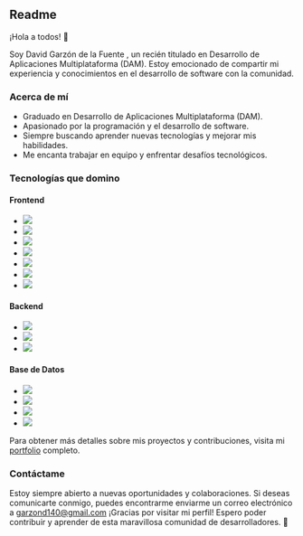 ## Readme

¡Hola a todos! 👋

Soy David Garzón de la Fuente , un recién titulado en Desarrollo de Aplicaciones Multiplataforma (DAM). Estoy emocionado de compartir mi experiencia y conocimientos en el desarrollo de software con la comunidad.

### Acerca de mí
- Graduado en Desarrollo de Aplicaciones Multiplataforma (DAM).
- Apasionado por la programación y el desarrollo de software.
- Siempre buscando aprender nuevas tecnologías y mejorar mis habilidades.
- Me encanta trabajar en equipo y enfrentar desafíos tecnológicos.

### Tecnologías que domino
#### Frontend
- <img src="https://img.icons8.com/color/48/000000/html-5--v1.png"/> 
- <img src="https://img.icons8.com/color/48/000000/css3.png"/>
- <img src="https://img.icons8.com/color/48/000000/javascript--v1.png"/> 
- <img src="https://img.icons8.com/color/48/000000/bootstrap.png"/> 
- <img src="https://img.icons8.com/color/48/000000/angularjs.png"/> 
- <img src="https://img.icons8.com/color/48/000000/react-native.png"/> 
- <img src="https://img.icons8.com/color/48/000000/ionic.png"/> 

#### Backend
- <img src="https://img.icons8.com/color/48/000000/python.png"/> 
- <img src="https://img.icons8.com/color/48/000000/java-coffee-cup-logo--v2.png"/> 
- <img src="https://img.icons8.com/color/48/000000/spring-logo.png"/> 

#### Base de Datos
- <img src="https://img.icons8.com/color/48/000000/mysql-logo.png"/> 
- <img src="https://img.icons8.com/color/48/000000/oracle-logo.png"/> 
- <img src="https://img.icons8.com/color/48/000000/postgreesql.png"/> 
- <img src="https://img.icons8.com/color/48/000000/mongodb.png"/> 


Para obtener más detalles sobre mis proyectos y contribuciones, visita mi [portfolio](#) completo.

### Contáctame
Estoy siempre abierto a nuevas oportunidades y colaboraciones. Si deseas comunicarte conmigo, puedes encontrarme  enviarme un correo electrónico a garzond140@gmail.com
¡Gracias por visitar mi perfil! Espero poder contribuir y aprender de esta maravillosa comunidad de desarrolladores. 🚀
